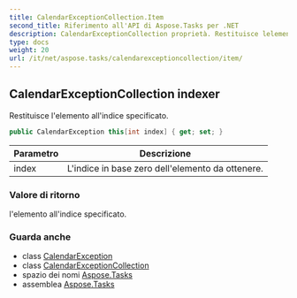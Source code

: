 ```yaml
---
title: CalendarExceptionCollection.Item
second_title: Riferimento all'API di Aspose.Tasks per .NET
description: CalendarExceptionCollection proprietà. Restituisce lelemento allindice specificato.
type: docs
weight: 20
url: /it/net/aspose.tasks/calendarexceptioncollection/item/
---
```

## CalendarExceptionCollection indexer

Restituisce l'elemento all'indice specificato.

```csharp
public CalendarException this[int index] { get; set; }
```

| Parametro | Descrizione |
| --- | --- |
| index | L'indice in base zero dell'elemento da ottenere. |

### Valore di ritorno

l'elemento all'indice specificato.

### Guarda anche

* class [CalendarException](../../calendarexception/)
* class [CalendarExceptionCollection](../)
* spazio dei nomi [Aspose.Tasks](../../calendarexceptioncollection/)
* assemblea [Aspose.Tasks](../../../)


